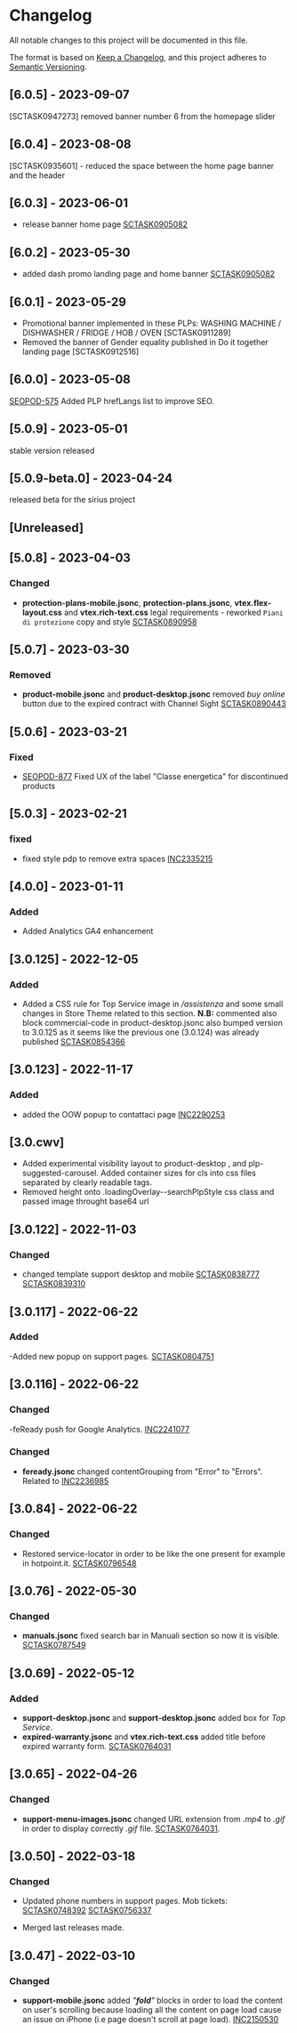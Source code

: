 # Changelog

All notable changes to this project will be documented in this file.

The format is based on [Keep a Changelog](https://keepachangelog.com/en/1.0.0/),
and this project adheres to [Semantic Versioning](https://semver.org/spec/v2.0.0.html).
## [6.0.5] - 2023-09-07
[SCTASK0947273] removed banner number 6 from the homepage slider
## [6.0.4] - 2023-08-08
[SCTASK0935601] - reduced the space between the home page banner and the header
## [6.0.3] - 2023-06-01

- release banner home page [SCTASK0905082](https://my.whirlpool.com/nav_to.do?uri=sc_task.do?sys_id=ee35f13187aaa110e4dc53d73cbb3501)

## [6.0.2] - 2023-05-30

- added dash promo landing page and home banner [SCTASK0905082](https://my.whirlpool.com/nav_to.do?uri=sc_task.do?sys_id=ee35f13187aaa110e4dc53d73cbb3501)

## [6.0.1] - 2023-05-29

- Promotional banner implemented in these PLPs:
  WASHING MACHINE / DISHWASHER / FRIDGE / HOB / OVEN [SCTASK0911289]
- Removed the banner of Gender equality published in Do it together landing page [SCTASK0912516]

## [6.0.0] - 2023-05-08

[SEOPOD-575](https://whirlpoolgtm.atlassian.net/browse/SEOPOD-575) Added PLP hrefLangs list to improve SEO.

## [5.0.9] - 2023-05-01

stable version released

## [5.0.9-beta.0] - 2023-04-24

released beta for the sirius project

## [Unreleased]

## [5.0.8] - 2023-04-03

### Changed

- **protection-plans-mobile.jsonc**, **protection-plans.jsonc**, **vtex.flex-layout.css** and **vtex.rich-text.css** legal requirements - reworked `Piani di protezione` copy and style [SCTASK0890958](https://whirlpool.service-now.com/nav_to.do?uri=%2Fsc_task.do%3Fsys_id%3D9840399887f1259042138409dabb3562%26sysparm_record_target%3Dsc_task%26sysparm_record_row%3D1%26sysparm_record_rows%3D13%26sysparm_record_list%3Dassignment_group%253Dfb66e9141b373090ee1f0d85604bcbe0%255EstateIN1%252C-5%252C2%255EORDERBYassigned_to)

## [5.0.7] - 2023-03-30

### Removed

- **product-mobile.jsonc** and **product-desktop.jsonc** removed _buy online_ button due to the expired contract with Channel Sight [SCTASK0890443](https://whirlpool.service-now.com/nav_to.do?uri=sc_task.do?sys_id=9864e737872965d078f2dcaabbbb3582%26sysparm_view=RPTb6af9f9587008954e4bc7447cebb35c7)

## [5.0.6] - 2023-03-21

### Fixed

- [SEOPOD-877](https://whirlpoolgtm.atlassian.net/browse/SEOPOD-877) Fixed UX of the label "Classe energetica" for discontinued products

## [5.0.3] - 2023-02-21

### fixed

- fixed style pdp to remove extra spaces [INC2335215](https://whirlpool.service-now.com/nav_to.do?uri=incident.do?sys_id=9d5e000f9781e1105b0eb9bfe153afbb)

## [4.0.0] - 2023-01-11

### Added

- Added Analytics GA4 enhancement

## [3.0.125] - 2022-12-05

### Added

- Added a CSS rule for Top Service image in _/assistenza_ and some small changes in Store Theme related to this section.
  **N.B:** commented also block commercial-code in product-desktop.jsonc also bumped version to 3.0.125 as it seems like the previous one (3.0.124) was already published
  [SCTASK0854366](https://whirlpool.service-now.com/nav_to.do?uri=sc_task.do?sys_id=f2044eae475b9590a6c91978f36d43a9%26sysparm_view=RPTfdcf17dd1b00c198f845a687b04bcbff)

## [3.0.123] - 2022-11-17

### Added

- added the OOW popup to contattaci page [INC2290253](https://whirlpool.service-now.com/nav_to.do?uri=%2Fincident.do%3Fsys_id%3Da565ced047dbd510a6c91978f36d4332%26sysparm_view%3D%26sysparm_domain%3Dnull%26sysparm_domain_scope%3Dnull%26sysparm_record_row%3D1%26sysparm_record_rows%3D4%26sysparm_record_list%3Dassignment_group%253dfb66e9141b373090ee1f0d85604bcbe0%255estateIN1%252c3%252c2%255eORDERBYDESCopened_at)

## [3.0.cwv]

- Added experimental visibility layout to product-desktop , and plp-suggested-carousel. Added container sizes for cls into css files separated by clearly readable tags.
- Removed height onto .loadingOverlay--searchPlpStyle css class and passed image throught base64 url

## [3.0.122] - 2022-11-03

### Changed

- changed template support desktop and mobile
  [SCTASK0838777](https://whirlpool.service-now.com/nav_to.do?uri=sc_task.do?sys_id=277b030b97dad5545f83b3a3f153afe1%26sysparm_view=RPTa5d3abe347d0d5d4c6415701e36d43c3)
  [SCTASK0839310](https://whirlpool.service-now.com/nav_to.do?uri=sc_task.do?sys_id=701a528c87ae9dd0d2b72f45dabb3546%26sysparm_view=RPTa5d3abe347d0d5d4c6415701e36d43c3)

## [3.0.117] - 2022-06-22

### Added

-Added new popup on support pages. [SCTASK0804751](https://whirlpool.service-now.com/nav_to.do?uri=sc_task.do?sys_id=0e2c57bd472c5998c6415701e36d43c0%26sysparm_view=RPTa5d3abe347d0d5d4c6415701e36d43c3)

## [3.0.116] - 2022-06-22

### Changed

-feReady push for Google Analytics. [INC2241077](https://whirlpool.service-now.com/nav_to.do?uri=incident.do?sys_id=c972807687159198d2b72f45dabb357b%26sysparm_view=RPTb3a223af4790d5d4c6415701e36d4356)

### Changed

- **feready.jsonc** changed contentGrouping from "Error" to "Errors". Related to [INC2236985](https://whirlpool.service-now.com/nav_to.do?uri=incident.do?sys_id=3bdd6e37978d9dd4a701d400f153afcc%26sysparm_view=RPTa6ccc9921bff3818cdf96397624bcba8)

## [3.0.84] - 2022-06-22

### Changed

- Restored service-locator in order to be like the one present for example in hotpoint.it. [SCTASK0796548](https://whirlpool.service-now.com/nav_to.do?uri=sc_task.do?sys_id=38ea0e3a478c5990e8e97161e36d437d%26sysparm_view=RPTfdcf17dd1b00c198f845a687b04bcbff)

## [3.0.76] - 2022-05-30

### Changed

- **manuals.jsonc** fixed search bar in Manuali section so now it is visible. [SCTASK0787549](https://whirlpool.service-now.com/nav_to.do?uri=sc_task.do?sys_id=139b583347278550073e68aaf36d43c8%26sysparm_view=RPTfdcf17dd1b00c198f845a687b04bcbff)

## [3.0.69] - 2022-05-12

### Added

- **support-desktop.jsonc** and **support-desktop.jsonc** added box for _Top Service_.
- **expired-warranty.jsonc** and **vtex.rich-text.css** added title before expired warranty form.
  [SCTASK0764031](https://whirlpool.service-now.com/nav_to.do?uri=sc_task.do?sys_id=ba12b4011ba2c510fb8954a7624bcb91%26sysparm_view=RPTfdcf17dd1b00c198f845a687b04bcbff)

## [3.0.65] - 2022-04-26

### Changed

- **support-menu-images.jsonc** changed URL extension from _.mp4_ to _.gif_ in order to display correctly _.gif_ file. [SCTASK0764031](https://whirlpool.service-now.com/nav_to.do?uri=sc_task.do?sys_id=ba12b4011ba2c510fb8954a7624bcb91%26sysparm_view=RPTfdcf17dd1b00c198f845a687b04bcbff).

## [3.0.50] - 2022-03-18

### Changed

- Updated phone numbers in support pages. Mob tickets:
  [SCTASK0748392](https://whirlpool.service-now.com/nav_to.do?uri=sc_task.do?sys_id=d13d04981b75cd145042a7d8b04bcb5e%26sysparm_view=RPTfdcf17dd1b00c198f845a687b04bcbff)
  [SCTASK0756337](https://whirlpool.service-now.com/nav_to.do?uri=sc_task.do?sys_id=70c956ae1b424550fb8954a7624bcb44%26sysparm_view=RPTfdcf17dd1b00c198f845a687b04bcbff)

- Merged last releases made.

## [3.0.47] - 2022-03-10

### Changed

- **support-mobile.jsonc** added _"**fold**"_ blocks in order to load the content on user's scrolling because loading all the content on page load cause an issue on iPhone (i.e page doesn't scroll at page load).
  [INC2150530](https://whirlpool.service-now.com/nav_to.do?uri=incident.do?sys_id=d756edde1b468d90fb8398e8b04bcb0c%26sysparm_view=RPTa6ccc9921bff3818cdf96397624bcba8)
